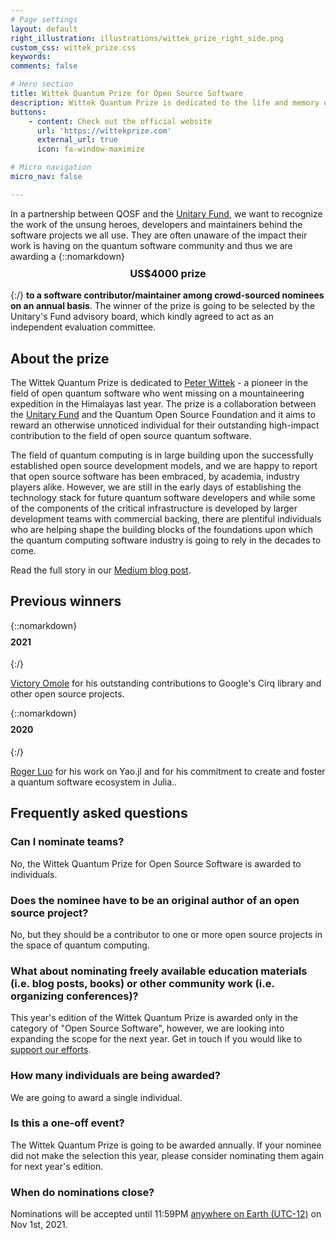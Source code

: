 ```yaml
---
# Page settings
layout: default
right_illustration: illustrations/wittek_prize_right_side.png
custom_css: wittek_prize.css
keywords:
comments: false

# Hero section
title: Wittek Quantum Prize for Open Source Software
description: Wittek Quantum Prize is dedicated to the life and memory of Peter Wittek. Read more about the story behind the prize [in our blog post](https://medium.com/qosf/announcing-the-2020-wittek-quantum-prize-for-open-source-software-f578f03823b1).
buttons:
    - content: Check out the official website
      url: 'https://wittekprize.com'
      external_url: true
      icon: fa-window-maximize

# Micro navigation
micro_nav: false

---
```


In a partnership between QOSF and the [Unitary Fund](https://unitary.fund), we want to recognize the work of the unsung heroes, developers and maintainers behind the software projects we all use. They are often unaware of the impact their work is having on the quantum software community and thus we are awarding a
{::nomarkdown}<h3 align='center' style="margin-top: -5px"><b>US$4000 prize</b></h3>{:/}
**to a software contributor/maintainer among crowd-sourced nominees on an annual basis**. The winner of the prize is going to be selected by the Unitary's Fund advisory board, which kindly agreed to act as an independent evaluation committee.

## About the prize

The Wittek Quantum Prize is dedicated to [Peter Wittek](https://peterwittek.com/) - a pioneer in the field of open quantum software who went missing on a mountaineering expedition in the Himalayas last year. The prize is a collaboration between the [Unitary Fund](https://unitary.fund) and the Quantum Open Source Foundation and it aims to reward an otherwise unnoticed individual for their outstanding high-impact contribution to the field of open source quantum software.

The field of quantum computing is in large building upon the successfully established open source development models, and we are happy to report that open source software has been embraced, by academia, industry players alike. However, we are still in the early days of establishing the technology stack for future quantum software developers and while some of the components of the critical infrastructure is developed by larger development teams with commercial backing, there are plentiful individuals who are helping shape the building blocks of the foundations upon which the quantum computing software industry is going to rely in the decades to come.

Read the full story in our [Medium blog post](https://medium.com/qosf/announcing-the-2020-wittek-quantum-prize-for-open-source-software-f578f03823b1).

## Previous winners

{::nomarkdown}<h4 style="margin-top: -5px"><b>2021</b></h3>{:/}

[Victory Omole](https://github.com/vtomole) for his outstanding contributions to Google's Cirq library and other open source projects.

{::nomarkdown}<h4 style="margin-top: -5px"><b>2020</b></h3>{:/}

[Roger Luo](https://github.com/Roger-luo) for his work on Yao.jl and for his commitment to create and foster a quantum software ecosystem in Julia..

## Frequently asked questions

### Can I nominate teams?
No, the Wittek Quantum Prize for Open Source Software is awarded to individuals.

### Does the nominee have to be an original author of an open source project?
No, but they should be a contributor to one or more open source projects in the space of quantum computing.

### What about nominating freely available education materials (i.e. blog posts, books) or other community work (i.e. organizing conferences)?
This year's edition of the Wittek Quantum Prize is awarded only in the category of "Open Source Software", however, we are looking into expanding the scope for the next year. Get in touch if you would like to [support our efforts](mailto:funding@qosf.org).

### How many individuals are being awarded?
We are going to award a single individual.

### Is this a one-off event?
The Wittek Quantum Prize is going to be awarded annually. If your nominee did not make the selection this year, please consider nominating them again for next year's edition.

### When do nominations close?
Nominations will be accepted until 11:59PM [anywhere on Earth (UTC-12)](https://datetime360.com/timezone-aoe/) on Nov 1st, 2021.
